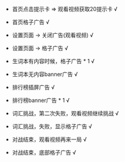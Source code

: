 - 首页点击提示卡 => 观看视频获取20提示卡 √
- 首页格子广告 √
- 设置页面 -> 关闭广告(观看视频) √
- 设置页面 -> 格子广告 √


- 生词本有内容时候，格子广告 * 1 √
- 生词本无内容banner广告 √

- 排行榜插屏广告 √

- 排行榜banner广告 * 1 √

- 词汇挑战，第二次失败，观看视频继续挑战 √

- 词汇挑战，失败，显示格子广告 √

- 对战结束，观看视频再来一局 √

- 对战结束，底部格子广告 √
